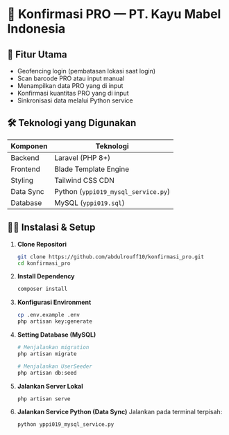 # 🧾 Konfirmasi PRO — PT. Kayu Mabel Indonesia

## 🚀 Fitur Utama

* Geofencing login (pembatasan lokasi saat login)
* Scan barcode PRO atau input manual
* Menampilkan data PRO yang di input
* Konfirmasi kuantitas PRO yang di input
* Sinkronisasi data melalui Python service

## 🛠️ Teknologi yang Digunakan

| Komponen  | Teknologi                           |
| --------- | ----------------------------------- |
| Backend   | Laravel (PHP 8+)                    |
| Frontend  | Blade Template Engine               |
| Styling   | Tailwind CSS CDN                        |
| Data Sync | Python (`yppi019_mysql_service.py`) |
| Database  | MySQL (`yppi019.sql`)               |

## 🧑‍💻 Instalasi & Setup

1. **Clone Repositori**

   ```bash
   git clone https://github.com/abdulrouff10/konfirmasi_pro.git
   cd konfirmasi_pro
   ```

2. **Install Dependency**

   ```bash
   composer install
   ```

3. **Konfigurasi Environment**

   ```bash
   cp .env.example .env
   php artisan key:generate
   ```

4. **Setting Database (MySQL)**

   ```bash
   # Menjalankan migration
   php artisan migrate

   # Menjalankan UserSeeder
   php artisan db:seed
   ```

5. **Jalankan Server Lokal**

   ```bash
   php artisan serve
   ```

6. **Jalankan Service Python (Data Sync)**
   Jalankan pada terminal terpisah:

   ```bash
   python yppi019_mysql_service.py
   ```

